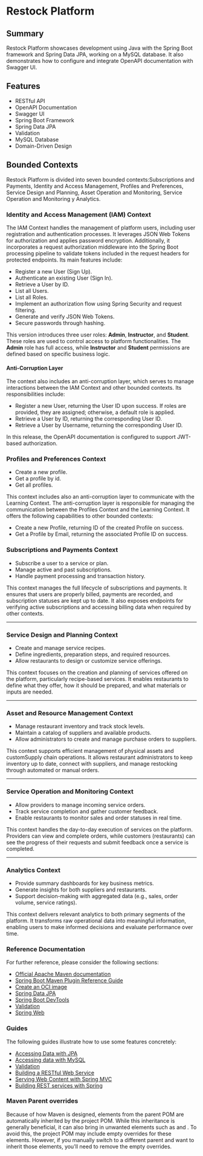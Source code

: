 # Restock Platform

## Summary

Restock Platform showcases development using Java with the Spring Boot framework and Spring Data JPA, working on a MySQL database. It also demonstrates how to configure and integrate OpenAPI documentation with Swagger UI.

## Features

- RESTful API
- OpenAPI Documentation
- Swagger UI
- Spring Boot Framework
- Spring Data JPA
- Validation
- MySQL Database
- Domain-Driven Design

## Bounded Contexts

Restock Platform is divided into seven bounded contexts:Subscriptions and Payments, Identity and Access Management, Profiles and Preferences, Service Design and Planning, Asset Operation and Monitoring, Service Operation and Monitoring y Analytics.

### Identity and Access Management (IAM) Context

The IAM Context handles the management of platform users, including user registration and authentication processes. It leverages JSON Web Tokens for authorization and applies password encryption. Additionally, it incorporates a request authorization middleware into the Spring Boot processing pipeline to validate tokens included in the request headers for protected endpoints. Its main features include:

- Register a new User (Sign Up).
- Authenticate an existing User (Sign In).
- Retrieve a User by ID.
- List all Users.
- List all Roles.
- Implement an authorization flow using Spring Security and request filtering.
- Generate and verify JSON Web Tokens.
- Secure passwords through hashing.

This version introduces three user roles: **Admin**, **Instructor**, and **Student**. These roles are used to control access to platform functionalities. The **Admin** role has full access, while **Instructor** and **Student** permissions are defined based on specific business logic.

#### Anti-Corruption Layer

The context also includes an anti-corruption layer, which serves to manage interactions between the IAM Context and other bounded contexts. Its responsibilities include:

- Register a new User, returning the User ID upon success. If roles are provided, they are assigned; otherwise, a default role is applied.
- Retrieve a User by ID, returning the corresponding User ID.
- Retrieve a User by Username, returning the corresponding User ID.

In this release, the OpenAPI documentation is configured to support JWT-based authorization.


### Profiles and Preferences Context

- Create a new profile.
- Get a profile by id.
- Get all profiles.

This context includes also an anti-corruption layer to communicate with the Learning Context. The anti-corruption layer is responsible for managing the communication between the Profiles Context and the Learning Context. It offers the following capabilities to other bounded contexts:
- Create a new Profile, returning ID of the created Profile on success.
- Get a Profile by Email, returning the associated Profile ID on success.

### Subscriptions and Payments Context

- Subscribe a user to a service or plan.
- Manage active and past subscriptions.
- Handle payment processing and transaction history.

This context manages the full lifecycle of subscriptions and payments. It ensures that users are properly billed, payments are recorded, and subscription statuses are kept up to date. It also exposes endpoints for verifying active subscriptions and accessing billing data when required by other contexts.

---

### Service Design and Planning Context

- Create and manage service recipes.
- Define ingredients, preparation steps, and required resources.
- Allow restaurants to design or customize service offerings.

This context focuses on the creation and planning of services offered on the platform, particularly recipe-based services. It enables restaurants to define what they offer, how it should be prepared, and what materials or inputs are needed.

---

### Asset and Resource Management Context

- Manage restaurant inventory and track stock levels.
- Maintain a catalog of suppliers and available products.
- Allow administrators to create and manage purchase orders to suppliers.

This context supports efficient management of physical assets and customSupply chain operations. It allows restaurant administrators to keep inventory up to date, connect with suppliers, and manage restocking through automated or manual orders.

---

### Service Operation and Monitoring Context

- Allow providers to manage incoming service orders.
- Track service completion and gather customer feedback.
- Enable restaurants to monitor sales and order statuses in real time.

This context handles the day-to-day execution of services on the platform. Providers can view and complete orders, while customers (restaurants) can see the progress of their requests and submit feedback once a service is completed.

---

### Analytics Context

- Provide summary dashboards for key business metrics.
- Generate insights for both suppliers and restaurants.
- Support decision-making with aggregated data (e.g., sales, order volume, service ratings).

This context delivers relevant analytics to both primary segments of the platform. It transforms raw operational data into meaningful information, enabling users to make informed decisions and evaluate performance over time.


### Reference Documentation

For further reference, please consider the following sections:

* [Official Apache Maven documentation](https://maven.apache.org/guides/index.html)
* [Spring Boot Maven Plugin Reference Guide](https://docs.spring.io/spring-boot/3.5.0/maven-plugin)
* [Create an OCI image](https://docs.spring.io/spring-boot/3.5.0/maven-plugin/build-image.html)
* [Spring Data JPA](https://docs.spring.io/spring-boot/3.5.0/reference/data/sql.html#data.sql.jpa-and-spring-data)
* [Spring Boot DevTools](https://docs.spring.io/spring-boot/3.5.0/reference/using/devtools.html)
* [Validation](https://docs.spring.io/spring-boot/3.5.0/reference/io/validation.html)
* [Spring Web](https://docs.spring.io/spring-boot/3.5.0/reference/web/servlet.html)

### Guides

The following guides illustrate how to use some features concretely:

* [Accessing Data with JPA](https://spring.io/guides/gs/accessing-data-jpa/)
* [Accessing data with MySQL](https://spring.io/guides/gs/accessing-data-mysql/)
* [Validation](https://spring.io/guides/gs/validating-form-input/)
* [Building a RESTful Web Service](https://spring.io/guides/gs/rest-service/)
* [Serving Web Content with Spring MVC](https://spring.io/guides/gs/serving-web-content/)
* [Building REST services with Spring](https://spring.io/guides/tutorials/rest/)

### Maven Parent overrides

Because of how Maven is designed, elements from the parent POM are automatically inherited by the project POM. While this inheritance is generally beneficial, it can also bring in unwanted elements such as <license> and <developers>. To avoid this, the project POM may include empty overrides for these elements. However, if you manually switch to a different parent and want to inherit those elements, you'll need to remove the empty overrides.